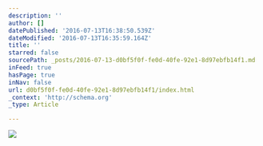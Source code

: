```yaml
---
description: ''
author: []
datePublished: '2016-07-13T16:38:50.539Z'
dateModified: '2016-07-13T16:35:59.164Z'
title: ''
starred: false
sourcePath: _posts/2016-07-13-d0bf5f0f-fe0d-40fe-92e1-8d97ebfb14f1.md
inFeed: true
hasPage: true
inNav: false
url: d0bf5f0f-fe0d-40fe-92e1-8d97ebfb14f1/index.html
_context: 'http://schema.org'
_type: Article

---
```

![](https://the-grid-user-content.s3-us-west-2.amazonaws.com/be59e848-73bd-421f-ab4c-72aec49fe54e.jpg)